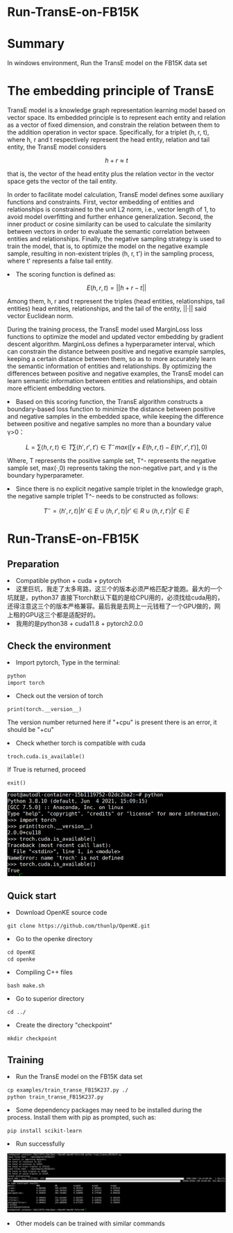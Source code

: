 # Run-TransE-on-FB15K

<h1>Summary</h1>
In windows environment, Run the TransE model on the FB15K data set

<h1>The embedding principle of TransE</h1>
<p>TransE model is a knowledge graph representation learning model based on vector space. Its embedded principle is to represent each entity and relation as a vector of fixed dimension, and constrain the relation between them to the addition operation in vector space. Specifically, for a triplet (h, r, t), where h, r and t respectively represent the head entity, relation and tail entity, the TransE model considers

  
```math
h+r≈t
```
that is, the vector of the head entity plus the relation vector in the vector space gets the vector of the tail entity.</p>

<p>In order to facilitate model calculation, TransE model defines some auxiliary functions and constraints. First, vector embedding of entities and relationships is constrained to the unit L2 norm, i.e., vector length of 1, to avoid model overfitting and further enhance generalization. Second, the inner product or cosine similarity can be used to calculate the similarity between vectors in order to evaluate the semantic correlation between entities and relationships. Finally, the negative sampling strategy is used to train the model, that is, to optimize the model on the negative example sample, resulting in non-existent triples (h, r, t') in the sampling process, where t' represents a false tail entity.</p>

<li>The scoring function is defined as:</li>

```math
E(h,r,t) = ||h+r-t||
```
<p>Among them, h, r and t represent the triples (head entities, relationships, tail entities) head entities, relationships, and the tail of the entity, ||·|| said vector Euclidean norm.</p>

<p>During the training process, the TransE model used MarginLoss loss functions to optimize the model and updated vector embedding by gradient descent algorithm. MarginLoss defines a hyperparameter interval, which can constrain the distance between positive and negative example samples, keeping a certain distance between them, so as to more accurately learn the semantic information of entities and relationships. By optimizing the differences between positive and negative examples, the TransE model can learn semantic information between entities and relationships, and obtain more efficient embedding vectors.</p>

<li>Based on this scoring function, the TransE algorithm constructs a boundary-based loss function to minimize the distance between positive and negative samples in the embedded space, while keeping the difference between positive and negative samples no more than a boundary value γ>0：</li>

```math
L = ∑ ⟨h,r,t⟩∈T ∑ ⟨h',r',t'⟩∈T^- max([γ+E(h,r,t)-E(h',r',t')],0)
```
<p>Where, T represents the positive sample set, T^- represents the negative sample set, max(·,0) represents taking the non-negative part, and γ is the boundary hyperparameter.</p>

<li>Since there is no explicit negative sample triplet in the knowledge graph, the negative sample triplet T^- needs to be constructed as follows:</li>

```math
T^- = {⟨h',r,t⟩|h'∈E} ∪ {⟨h,r',t⟩|r'∈R} ∪ {⟨h,r,t'⟩|t'∈E}
```

<h1>Run-TransE-on-FB15K</h1>

<h2>Preparation</h2>
<li>Compatible python + cuda + pytorch</li>
<li>这里巨坑，我走了太多弯路，这三个的版本必须严格匹配才能跑。最大的一个坑就是，python37 直接下torch默认下载的是给CPU用的，必须找给cuda用的，还得注意这三个的版本严格兼容。最后我是去网上一元钱租了一个GPU做的，网上租的GPU这三个都是适配好的。</li>
<li>我用的是python38 + cuda11.8 + pytorch2.0.0</li>

<h2>Check the environment</h2>

<li>Import pytorch, Type in the terminal:</li>

```
python
import torch
```
<li>Check out the version of torch</li>

```
print(torch.__version__)
```
<p>The version number returned here if "+cpu" is present there is an error, it should be "+cu"</p>
<li>Check whether torch is compatible with cuda</li>

```
troch.cuda.is_available()
```
<p>If True is returned, proceed</p>

```
exit()
```

![image](https://github.com/Cheng-Xiao-Ai/Run-TransE-on-FB15K/blob/main/img/b4e96cafefae589fa55bb87b77a5204.png)
<h2>Quick start</h2>

<li>Download OpenKE source code</li>

```
git clone https://github.com/thunlp/OpenKE.git
```
<li>Go to the openke directory</li>

```
cd OpenKE
cd openke
```
<li>Compiling C++ files</li>

```
bash make.sh
```
<li>Go to superior directory</li>

```
cd ../
```
<li>Create the directory "checkpoint"</li>

```
mkdir checkpoint
```
<h2>Training</h2>
<li>Run the TransE model on the FB15K data set</li>

```
cp examples/train_transe_FB15K237.py ./
python train_transe_FB15K237.py
```
<li>Some dependency packages may need to be installed during the process. Install them with pip as prompted, such as:</li>

```
pip install scikit-learn
```
<li>Run successfully</li>

![image](https://github.com/Cheng-Xiao-Ai/Run-TransE-on-FB15K/blob/main/img/1e3de61134107422a870f24efd2047a.png)
<p></p>
<li>Other models can be trained with similar commands</li>

